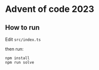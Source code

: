 # Advent of code 2023

## How to run
Edit `src/index.ts`

then run:
```
npm install
npm run solve
```
